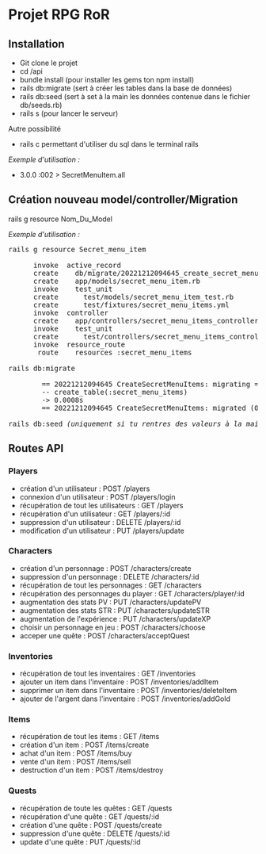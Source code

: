 # Projet RPG RoR

## Installation

- Git clone le projet
- cd /api
- bundle install (pour installer les gems ton npm install)
- rails db:migrate (sert à créer les tables dans la base de données)
- rails db:seed (sert à set à la main les données contenue dans le fichier db/seeds.rb)
- rails s (pour lancer le serveur)

<p>Autre possibilité</p>

- rails c permettant d'utiliser du sql dans le terminal rails

<i>Exemple d'utilisation : </i>

- 3.0.0 :002 > SecretMenuItem.all

## Création nouveau model/controller/Migration

rails g resource Nom_Du_Model

<i>Exemple d'utilisation : </i>

<pre>
rails g resource Secret_menu_item

      invoke  active_record
      create    db/migrate/20221212094645_create_secret_menu_items.rb
      create    app/models/secret_menu_item.rb
      invoke    test_unit
      create      test/models/secret_menu_item_test.rb
      create      test/fixtures/secret_menu_items.yml
      invoke  controller
      create    app/controllers/secret_menu_items_controller.rb
      invoke    test_unit
      create      test/controllers/secret_menu_items_controller_test.rb
      invoke  resource_route
       route    resources :secret_menu_items

rails db:migrate

        == 20221212094645 CreateSecretMenuItems: migrating ============================
        -- create_table(:secret_menu_items)
        -> 0.0008s
        == 20221212094645 CreateSecretMenuItems: migrated (0.0008s) ===================

rails db:seed <i>(uniquement si tu rentres des valeurs à la main dans le fichier que j'ai noté plus haut à côté de cette commande)</i>
</pre>

## Routes API

### Players

- création d'un utilisateur : POST /players
- connexion d'un utilisateur : POST /players/login
- récupération de tout les utilisateurs : GET /players
- récupération d'un utilisateur : GET /players/:id
- suppression d'un utilisateur : DELETE /players/:id
- modification d'un utilisateur : PUT /players/update

### Characters

- création d'un personnage : POST /characters/create
- suppression d'un personnage : DELETE /characters/:id
- récupération de tout les personnages : GET /characters
- récupération des personnages du player : GET /characters/player/:id
- augmentation des stats PV : PUT /characters/updatePV
- augmentation des stats STR : PUT /characters/updateSTR
- augmentation de l'expérience : PUT /characters/updateXP
- choisir un personnage en jeu : POST /characters/choose
- acceper une quête : POST /characters/acceptQuest


### Inventories

- récupération de tout les inventaires : GET /inventories
- ajouter un item dans l'inventaire : POST /inventories/addItem
- supprimer un item dans l'inventaire : POST /inventories/deleteItem
- ajouter de l'argent dans l'inventaire : POST /inventories/addGold

### Items

- récupération de tout les items : GET /items
- création d'un item : POST /items/create
- achat d'un item : POST /items/buy
- vente d'un item : POST /items/sell
- destruction d'un item : POST /items/destroy

### Quests

- récupération de toute les quêtes : GET /quests
- récupération d'une quête : GET /quests/:id
- création d'une quête : POST /quests/create
- suppression d'une quête : DELETE /quests/:id
- update d'une quête : PUT /quests/:id